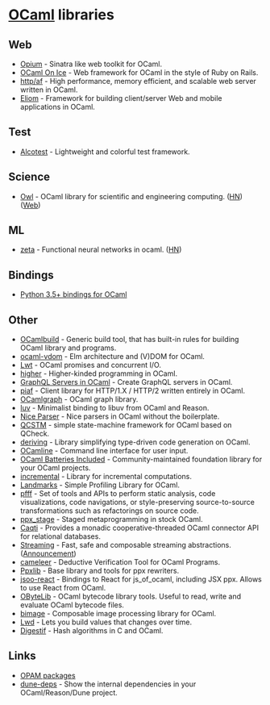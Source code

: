 # [OCaml](https://ocaml.org) libraries

## Web

- [Opium](https://github.com/rgrinberg/opium) - Sinatra like web toolkit for OCaml.
- [OCaml On Ice](https://github.com/roddyyaga/ocoi) - Web framework for OCaml in the style of Ruby on Rails.
- [http/af](https://github.com/inhabitedtype/httpaf) - High performance, memory efficient, and scalable web server written in OCaml.
- [Eliom](https://github.com/ocsigen/eliom) - Framework for building client/server Web and mobile applications in OCaml.

## Test

- [Alcotest](https://github.com/mirage/alcotest) - Lightweight and colorful test framework.

## Science

- [Owl](https://github.com/owlbarn/owl) - OCaml library for scientific and engineering computing. ([HN](https://news.ycombinator.com/item?id=20449595)) ([Web](https://ocaml.xyz/))

## ML

- [zeta](https://github.com/liaopeiyuan/zeta) - Functional neural networks in ocaml. ([HN](https://news.ycombinator.com/item?id=22020287))

## Bindings

- [Python 3.5+ bindings for OCaml](https://github.com/zshipko/ocaml-py)

## Other

- [OCamlbuild](https://github.com/ocaml/ocamlbuild) - Generic build tool, that has built-in rules for building OCaml library and programs.
- [ocaml-vdom](https://github.com/LexiFi/ocaml-vdom) - Elm architecture and (V)DOM for OCaml.
- [Lwt](https://github.com/ocsigen/lwt) - OCaml promises and concurrent I/O.
- [higher](https://github.com/ocamllabs/higher) - Higher-kinded programming in OCaml.
- [GraphQL Servers in OCaml](https://github.com/andreas/ocaml-graphql-server) - Create GraphQL servers in OCaml.
- [piaf](https://github.com/anmonteiro/piaf) - Client library for HTTP/1.X / HTTP/2 written entirely in OCaml.
- [OCamlgraph](https://github.com/backtracking/ocamlgraph) - OCaml graph library.
- [luv](https://github.com/aantron/luv) - Minimalist binding to libuv from OCaml and Reason.
- [Nice Parser](https://github.com/smolkaj/nice-parser) - Nice parsers in OCaml without the boilerplate.
- [QCSTM](https://github.com/jmid/qcstm) - simple state-machine framework for OCaml based on QCheck.
- [deriving](https://github.com/ocaml-ppx/ppx_deriving) - Library simplifying type-driven code generation on OCaml.
- [OCamline](https://github.com/chrisnevers/ocamline) - Command line interface for user input.
- [OCaml Batteries Included](https://github.com/ocaml-batteries-team/batteries-included) - Community-maintained foundation library for your OCaml projects.
- [incremental](https://github.com/janestreet/incremental) - Library for incremental computations.
- [Landmarks](https://github.com/LexiFi/landmarks) - Simple Profiling Library for OCaml.
- [pfff](https://github.com/returntocorp/pfff) - Set of tools and APIs to perform static analysis, code visualizations, code navigations, or style-preserving source-to-source transformations such as refactorings on source code.
- [ppx_stage](https://github.com/stedolan/ppx_stage) - Staged metaprogramming in stock OCaml.
- [Caqti](https://github.com/paurkedal/ocaml-caqti) - Provides a monadic cooperative-threaded OCaml connector API for relational databases.
- [Streaming](https://github.com/odis-labs/streaming) - Fast, safe and composable streaming abstractions. ([Announcement](https://discuss.ocaml.org/t/ann-first-release-of-streaming/5961))
- [cameleer](https://github.com/mariojppereira/cameleer) - Deductive Verification Tool for OCaml Programs.
- [Ppxlib](https://github.com/ocaml-ppx/ppxlib) - Base library and tools for ppx rewriters.
- [jsoo-react](https://github.com/jchavarri/jsoo-react) - Bindings to React for js_of_ocaml, including JSX ppx. Allows to use React from OCaml.
- [OByteLib](https://github.com/bvaugon/obytelib) - OCaml bytecode library tools. Useful to read, write and evaluate OCaml bytecode files.
- [bimage](https://github.com/zshipko/ocaml-bimage) - Composable image processing library for OCaml.
- [Lwd](https://github.com/let-def/lwd) - Lets you build values that changes over time.
- [Digestif](https://github.com/mirage/digestif) - Hash algorithms in C and OCaml.

## Links

- [OPAM packages](http://opam.ocaml.org/packages/)
- [dune-deps](https://github.com/mjambon/dune-deps) - Show the internal dependencies in your OCaml/Reason/Dune project.

